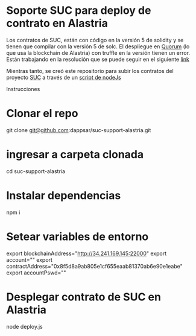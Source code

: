 # Soporte SUC para deploy de contrato en Alastria

Los contratos de SUC, están con código en la versión 5 de solidity y se tienen que compilar con la versión 5 de solc.
El despliegue en [Quorum](https://github.com/jpmorganchase/quorum) (lo que usa la blockchain de Alastria) con truffle en la versión tienen un error. Están trabajando en la resolución que se puede seguir en el siguiente [link](https://github.com/trufflesuite/truffle/issues/1622)

Mientras tanto, se creó este repositorio para subir los contratos del proyecto [SUC](https://github.com/dappsar/suc) a través de un [script de nodeJs](deploy.js)

Instrucciones

# Clonar el repo
git clone git@github.com:dappsar/suc-support-alastria.git

# ingresar a carpeta clonada
cd suc-support-alastria

# Instalar dependencias
npm i

# Setear variables de entorno
export blockchainAddress="http://34.241.169.145:22000"
export account="<Account de Alastria>"
export contractAddress="0x8f5d8a9ab805e1cf655eaab81370ab6e90e1eabe"
export accountPswd="<pswd de cuenta de Alastria>"

# Desplegar contrato de SUC en Alastria
node deploy.js
